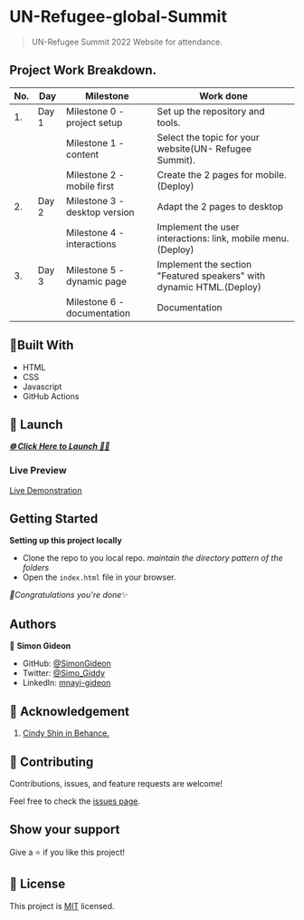 
# UN-Refugee-global-Summit

> UN-Refugee Summit 2022 Website for attendance.

## Project Work Breakdown.
|No.|  Day    | Milestone                       | Work done                    |
|---|-------  |---------------------------------|------------                  |
| 1.|  Day 1  |  Milestone 0 - project setup |Set up the repository and tools.|
|   |         | Milestone 1 - content|Select the topic for your website(UN- Refugee Summit). |
|   |         |Milestone 2 - mobile first | Create the 2 pages for mobile.(Deploy)|
| 2.|Day 2    |Milestone 3 - desktop version|Adapt the 2 pages to desktop |
|   |         |Milestone 4 - interactions|Implement the user interactions: link, mobile menu.(Deploy)|
| 3.|Day 3    | Milestone 5 - dynamic page |Implement the section "Featured speakers" with dynamic HTML.(Deploy)|
|   |         |Milestone 6 - documentation | Documentation|

## 🗼Built With

- HTML
- CSS
- Javascript
- GitHub Actions

## 🛫 Launch
 ***[🌐 Click Here to Launch 🧑‍✈️](https://simongideon.github.io/capstone-project---Conference-page/)***
### Live Preview
[Live Demonstration](https://www.loom.com/share/facb12601ffe44489c38b7bcc69ac675)

## Getting Started

**Setting up this project locally**
- Clone the repo to you local repo.
*maintain the directory pattern of the folders*
- Open the `index.html` file in your browser.

*🎉Congratulations you're done*✨

## Authors

👤 **Simon Gideon**

- GitHub: [@SimonGideon](https://github.com/SimonGideon)
- Twitter: [@Simo_Giddy](https://twitter.com/Simo_Giddy)
- LinkedIn: [mnayi-gideon](https://linkedin.com/in/mnayi-gideon)

## 👏 Acknowledgement 
1. [Cindy Shin in Behance.](https://www.behance.net/adagio07)


## 🤝 Contributing

Contributions, issues, and feature requests are welcome!

Feel free to check the [issues page](../../issues/).

## Show your support

Give a ⭐️ if you like this project!


## 📝 License

This project is [MIT](./MIT.md) licensed.
